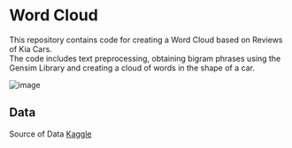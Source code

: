 # Word Cloud

This repository contains code for creating a Word Cloud based on Reviews of Kia Cars.  
The code includes text preprocessing, obtaining bigram phrases using the Gensim Library and creating a cloud of words in the shape of a car.

![image](https://github.com/user-attachments/assets/66dd8825-e3ec-47dd-9eae-d9447e271504)


## Data
Source of Data [Kaggle](https://www.kaggle.com/datasets/ankkur13/edmundsconsumer-car-ratings-and-reviews?resource=download&select=Scraped_Car_Review_kia.csv)
